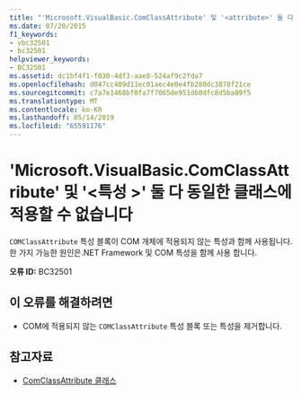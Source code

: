 ```yaml
---
title: "'Microsoft.VisualBasic.ComClassAttribute' 및 '<attribute>' 둘 다 동일한 클래스에 적용할 수 없습니다"
ms.date: 07/20/2015
f1_keywords:
- vbc32501
- bc32501
helpviewer_keywords:
- BC32501
ms.assetid: dc1bf4f1-f030-4df3-aae8-524af9c2fda7
ms.openlocfilehash: d047cc409d11ec01aec4e0e4fb280dc3878f21ce
ms.sourcegitcommit: c7a7e1468bf0fa7f7065de951d60dfc8d5ba89f5
ms.translationtype: MT
ms.contentlocale: ko-KR
ms.lasthandoff: 05/14/2019
ms.locfileid: "65591176"
---
```

# <a name="microsoftvisualbasiccomclassattribute-and-attribute-cannot-both-be-applied-to-the-same-class"></a>'Microsoft.VisualBasic.ComClassAttribute' 및 '\<특성 >' 둘 다 동일한 클래스에 적용할 수 없습니다
`COMClassAttribute` 특성 블록이 COM 개체에 적용되지 않는 특성과 함께 사용됩니다. 한 가지 가능한 원인은.NET Framework 및 COM 특성을 함께 사용 합니다.  
  
 **오류 ID:** BC32501  
  
## <a name="to-correct-this-error"></a>이 오류를 해결하려면  
  
- COM에 적용되지 않는 `COMClassAttribute` 특성 블록 또는 특성을 제거합니다.  
  
## <a name="see-also"></a>참고자료

- [ComClassAttribute 클래스](xref:Microsoft.VisualBasic.ComClassAttribute)

